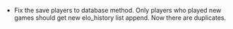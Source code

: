 - Fix the save players to database method. Only players who played new games should get new elo_history list append. Now there are duplicates.
